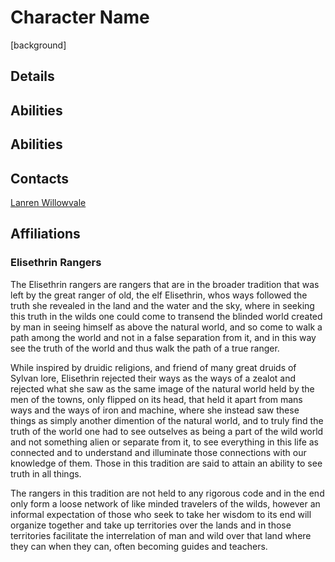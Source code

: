 # Character Name

[background]

## Details

## Abilities



## Abilities

## Contacts

[Lanren Willowvale](./contacts/lanren-willowvale.md)

## Affiliations

### Elisethrin Rangers

The Elisethrin rangers are rangers that are in the broader tradition that was left by the great ranger of old, the elf Elisethrin, whos ways followed the truth she revealed in the land and the water and the sky, where in seeking this truth in the wilds one could come to transend the blinded world created by man in seeing himself as above the natural world, and so come to walk a path among the world and not in a false separation from it, and in this way see the truth of the world and thus walk the path of a true ranger.

While inspired by druidic religions, and friend of many great druids of Sylvan lore, Elisethrin rejected their ways as the ways of a zealot and rejected what she saw as the same image of the natural world held by the men of the towns, only flipped on its head, that held it apart from mans ways and the ways of iron and machine, where she instead saw these things as simply another dimention of the natural world, and to truly find the truth of the world one had to see outselves as being a part of the wild world and not something alien or separate from it, to see everything in this life as connected and to understand and illuminate those connections with our knowledge of them. Those in this tradition are said to attain an ability to see truth in all things.

The rangers in this tradition are not held to any rigorous code and in the end only form a loose network of like minded travelers of the wilds, however an informal expectation of those who seek to take her wisdom to its end will organize together and take up territories over the lands and in those territories facilitate the interrelation of man and wild over that land where they can when they can, often becoming guides and teachers.